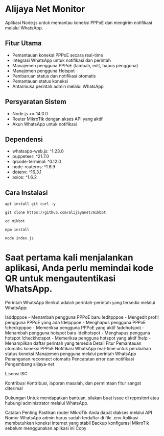 # Alijaya Net Monitor

Aplikasi Node.js untuk memantau koneksi PPPoE dan mengirim notifikasi melalui WhatsApp.

## Fitur Utama

- Pemantauan koneksi PPPoE secara real-time
- Integrasi WhatsApp untuk notifikasi dan perintah
- Manajemen pengguna PPPoE (tambah, edit, hapus pengguna)
- Manajemen pengguna Hotspot
- Pembaruan status dan notifikasi otomatis
- Pemantauan status koneksi
- Antarmuka perintah admin melalui WhatsApp

## Persyaratan Sistem

- Node.js >= 14.0.0
- Router MikroTik dengan akses API yang aktif
- Akun WhatsApp untuk notifikasi

## Dependensi

- whatsapp-web.js: ^1.23.0
- puppeteer: ^21.7.0
- qrcode-terminal: ^0.12.0
- node-routeros: ^1.6.9
- dotenv: ^16.3.1
- axios: ^1.6.2

## Cara Instalasi

```
apt install git curl -y
```
```
git clone https://github.com/alijayanet/mikbot
```
```
cd mikbot
```
```
npm install
```
```
node index.js
```


# Saat pertama kali menjalankan aplikasi, Anda perlu memindai kode QR untuk mengautentikasi WhatsApp.

Perintah WhatsApp
Berikut adalah perintah-perintah yang tersedia melalui WhatsApp:

!addpppoe <username> <password> <profile> - Menambah pengguna PPPoE baru
!editpppoe <username> <newprofile> - Mengedit profil pengguna PPPoE yang ada
!delpppoe <username> - Menghapus pengguna PPPoE
!checkpppoe - Memeriksa pengguna PPPoE yang aktif
!addhotspot <username> <password> <profile> - Menambah pengguna hotspot baru
!delhotspot <username> - Menghapus pengguna hotspot
!checkhotspot - Memeriksa pengguna hotspot yang aktif
!help - Menampilkan daftar perintah yang tersedia
Detail Fitur
Pemantauan otomatis koneksi PPPoE
Notifikasi WhatsApp real-time untuk perubahan status koneksi
Manajemen pengguna melalui perintah WhatsApp
Penanganan reconnect otomatis
Pencatatan error dan notifikasi
Pengembang
alijaya-net

Lisensi
ISC

Kontribusi
Kontribusi, laporan masalah, dan permintaan fitur sangat diterima!

Dukungan
Untuk mendapatkan bantuan, silakan buat issue di repositori atau hubungi administrator melalui WhatsApp.

Catatan Penting
Pastikan router MikroTik Anda dapat diakses melalui API
Nomor WhatsApp admin harus sudah terdaftar di file .env
Aplikasi membutuhkan koneksi internet yang stabil
Backup konfigurasi MikroTik sebelum menggunakan aplikasi ini
Copy
